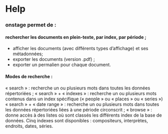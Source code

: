 # Help
### onstage permet de :

#### rechercher les documents en plein-texte, par index, par période ;
* afficher les documents (avec différents types d’affichage) et ses métadonnées;
* exporter les documents (version .pdf) ;
* exporter un permalien pour chaque document.
#### Modes de recherche :

« search » : recherche un ou plusieurs mots dans toutes les données répertoriées ;
« search » + « indexes » : recherche un ou plusieurs mots contenus dans un index spécifique (« people » ou « places » ou « series »)
« search » + « date range » : recherche un ou plusieurs mots dans toutes les données répertoriées liées à une période circonscrit ;
« browse » : donne accès à des listes où sont classés les différents index de la base de données. Cinq indexes sont disponibles : compositeurs, interprètes, endroits, dates, séries.
